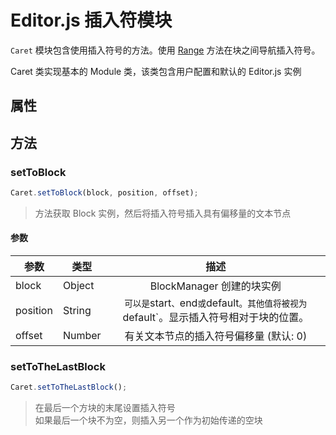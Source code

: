 # Editor.js 插入符模块

`Caret` 模块包含使用插入符号的方法。使用 [Range](https://developer.mozilla.org/en-US/docs/Web/API/Range) 方法在块之间导航插入符号。

Caret 类实现基本的 Module 类，该类包含用户配置和默认的 Editor.js 实例

## 属性

## 方法

### setToBlock

```javascript
Caret.setToBlock(block, position, offset);
```

> 方法获取 Block 实例，然后将插入符号插入具有偏移量的文本节点

#### 参数

| 参数     | 类型   |                                          描述                                           |
| -------- | ------ | :-------------------------------------------------------------------------------------: |
| block    | Object |                                BlockManager 创建的块实例                                |
| position | String | `可以是`start`、`end`或`default`。其他值将被视为`default`。显示插入符号相对于块的位置。 |
| offset   | Number |                         有关文本节点的插入符号偏移量 (默认: 0)                          |

### setToTheLastBlock

```javascript
Caret.setToTheLastBlock();
```

> 在最后一个方块的末尾设置插入符号 <br/> 如果最后一个块不为空，则插入另一个作为初始传递的空块
